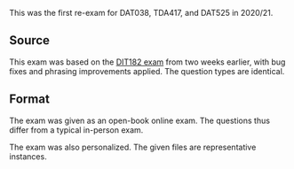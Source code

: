 This was the first re-exam for DAT038, TDA417, and DAT525 in 2020/21.

## Source

This exam was based on the [DIT182 exam](../2021-03-19) from two weeks earlier, with bug fixes and phrasing improvements applied.
The question types are identical.

## Format

The exam was given as an open-book online exam.
The questions thus differ from a typical in-person exam.

The exam was also personalized.
The given files are representative instances.
